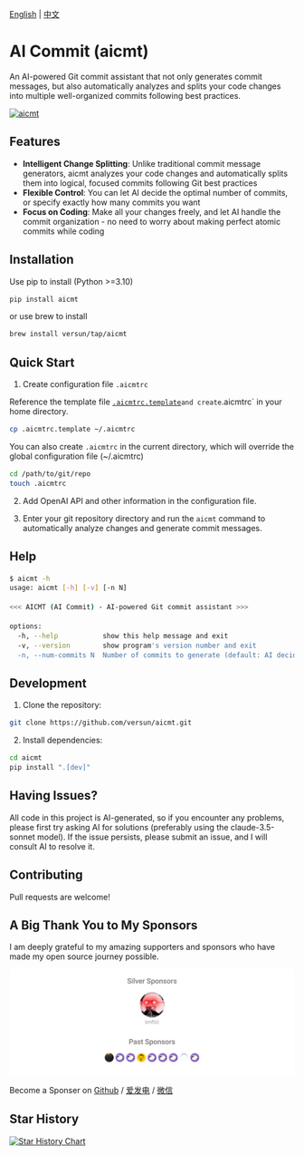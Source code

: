 [English](./README.md) | [中文](./README_CN.md)
# AI Commit (aicmt)

An AI-powered Git commit assistant that not only generates commit messages, but also automatically analyzes and splits your code changes into multiple well-organized commits following best practices.

[![aicmt](https://asciinema.org/a/695352.svg)](https://asciinema.org/a/695352/?autoplay=1)

## Features

- **Intelligent Change Splitting**: Unlike traditional commit message generators, aicmt analyzes your code changes and automatically splits them into logical, focused commits following Git best practices
- **Flexible Control**: You can let AI decide the optimal number of commits, or specify exactly how many commits you want
- **Focus on Coding**: Make all your changes freely, and let AI handle the commit organization - no need to worry about making perfect atomic commits while coding

## Installation

Use pip to install (Python >=3.10)

```bash
pip install aicmt
```
or use brew to install
```bash
brew install versun/tap/aicmt
```

## Quick Start 


1. Create configuration file `.aicmtrc`

Reference the template file [`.aicmtrc.template`](./.aicmtrc.template)` and create `.aicmtrc` in your home directory.
```bash
cp .aicmtrc.template ~/.aicmtrc
```
You can also create `.aicmtrc` in the current directory, which will override the global configuration file (~/.aicmtrc)
```bash
cd /path/to/git/repo
touch .aicmtrc
```

2. Add OpenAI API and other information in the configuration file.

3. Enter your git repository directory and run the `aicmt` command to automatically analyze changes and generate commit messages.

## Help
```bash
$ aicmt -h
usage: aicmt [-h] [-v] [-n N]

<<< AICMT (AI Commit) - AI-powered Git commit assistant >>>

options:
  -h, --help           show this help message and exit
  -v, --version        show program's version number and exit
  -n, --num-commits N  Number of commits to generate (default: AI decides)
```

## Development

1. Clone the repository:
```bash
git clone https://github.com/versun/aicmt.git
```

2. Install dependencies:
```bash
cd aicmt
pip install ".[dev]"
```

## Having Issues?
All code in this project is AI-generated, so if you encounter any problems, please first try asking AI for solutions (preferably using the claude-3.5-sonnet model). 
If the issue persists, please submit an issue, and I will consult AI to resolve it.

## Contributing

Pull requests are welcome!

## A Big Thank You to My Sponsors
I am deeply grateful to my amazing supporters and sponsors who have made my open source journey possible.   
<p align="center">
  <a href="https://github.com/versun/sponsors/">
    <img src='https://raw.githubusercontent.com/versun/sponsors/main/sponsors.svg'/>
  </a>
</p>

Become a Sponser on [Github](https://github.com/sponsors/versun) / [爱发电](https://afdian.com/@versun) / [微信](https://github.com/versun/sponsors/blob/b11431cb1302a4605f8e92447aaa061cbe704b68/wechat.jpg)

## Star History

[![Star History Chart](https://api.star-history.com/svg?repos=versun/aicmt&type=Date)](https://star-history.com/#versun/aicmt&Date)